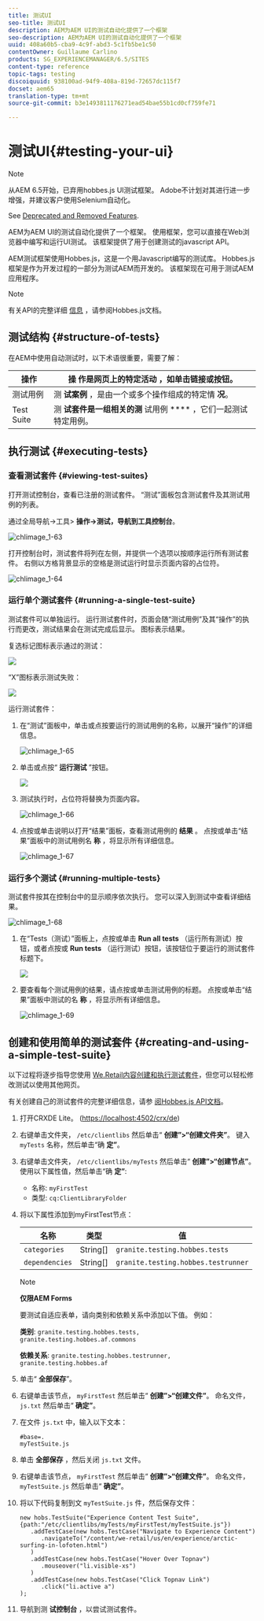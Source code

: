 ```yaml
---
title: 测试UI
seo-title: 测试UI
description: AEM为AEM UI的测试自动化提供了一个框架
seo-description: AEM为AEM UI的测试自动化提供了一个框架
uuid: 408a60b5-cba9-4c9f-abd3-5c1fb5be1c50
contentOwner: Guillaume Carlino
products: SG_EXPERIENCEMANAGER/6.5/SITES
content-type: reference
topic-tags: testing
discoiquuid: 938100ad-94f9-408a-819d-72657dc115f7
docset: aem65
translation-type: tm+mt
source-git-commit: b3e1493811176271ead54bae55b1cd0cf759fe71

---
```



# 测试UI{#testing-your-ui}

>[!NOTE]
>
>从AEM 6.5开始，已弃用hobbes.js UI测试框架。 Adobe不计划对其进行进一步增强，并建议客户使用Selenium自动化。
>
>See [Deprecated and Removed Features](/help/release-notes/deprecated-removed-features.md).

AEM为AEM UI的测试自动化提供了一个框架。 使用框架，您可以直接在Web浏览器中编写和运行UI测试。 该框架提供了用于创建测试的javascript API。

AEM测试框架使用Hobbes.js，这是一个用Javascript编写的测试库。 Hobbes.js框架是作为开发过程的一部分为测试AEM而开发的。 该框架现在可用于测试AEM应用程序。

>[!NOTE]
>
>有关API的完整详细 [信息](https://helpx.adobe.com/experience-manager/6-5/sites/developing/using/reference-materials/test-api/index.html) ，请参阅Hobbes.js文档。

## 测试结构 {#structure-of-tests}

在AEM中使用自动测试时，以下术语很重要，需要了解：

| 操作 | 操 **作是网页上的特定活动** ，如单击链接或按钮。 |
|---|---|
| 测试用例 | 测 **试案例** ，是由一个或多个操作组成的特定情 **况**。 |
| Test Suite | 测 **试套件是一组相关的测** 试用例 **** ，它们一起测试特定用例。 |

## 执行测试 {#executing-tests}

### 查看测试套件 {#viewing-test-suites}

打开测试控制台，查看已注册的测试套件。 “测试”面板包含测试套件及其测试用例的列表。

通过全局导航->工具> **操作->测试，导航到工具控制台**。

![chlimage_1-63](assets/chlimage_1-63.png)

打开控制台时，测试套件将列在左侧，并提供一个选项以按顺序运行所有测试套件。 右侧以方格背景显示的空格是测试运行时显示页面内容的占位符。

![chlimage_1-64](assets/chlimage_1-64.png)

### 运行单个测试套件 {#running-a-single-test-suite}

测试套件可以单独运行。 运行测试套件时，页面会随“测试用例”及其“操作”的执行而更改，测试结果会在测试完成后显示。 图标表示结果。

复选标记图标表示通过的测试：

![](do-not-localize/chlimage_1-2.png)

“X”图标表示测试失败：

![](do-not-localize/chlimage_1-3.png)

运行测试套件：

1. 在“测试”面板中，单击或点按要运行的测试用例的名称，以展开“操作”的详细信息。

   ![chlimage_1-65](assets/chlimage_1-65.png)

1. 单击或点按“ **运行测试** ”按钮。

   ![](do-not-localize/chlimage_1-4.png)

1. 测试执行时，占位符将替换为页面内容。

   ![chlimage_1-66](assets/chlimage_1-66.png)

1. 点按或单击说明以打开“结果”面板，查看测试用例的 **结果** 。 点按或单击“结果”面板中的测试用例名 **称** ，将显示所有详细信息。

   ![chlimage_1-67](assets/chlimage_1-67.png)

### 运行多个测试 {#running-multiple-tests}

测试套件按其在控制台中的显示顺序依次执行。 您可以深入到测试中查看详细结果。

![chlimage_1-68](assets/chlimage_1-68.png)

1. 在“Tests（测试）”面板上，点按或单击 **Run all tests** （运行所有测试）按钮，或者点按或 **Run tests** （运行测试）按钮，该按钮位于要运行的测试套件标题下。

   ![](do-not-localize/chlimage_1-5.png)

1. 要查看每个测试用例的结果，请点按或单击测试用例的标题。 点按或单击“结果”面板中测试的名 **称** ，将显示所有详细信息。

   ![chlimage_1-69](assets/chlimage_1-69.png)

## 创建和使用简单的测试套件 {#creating-and-using-a-simple-test-suite}

以下过程将逐步指导您使用 [We.Retail内容创建和执行测试套件](/help/sites-developing/we-retail.md)，但您可以轻松修改测试以使用其他网页。

有关创建自己的测试套件的完整详细信息，请参 [阅Hobbes.js API文档](https://helpx.adobe.com/experience-manager/6-5/sites/developing/using/reference-materials/test-api/index.html)。

1. 打开CRXDE Lite。 ([https://localhost:4502/crx/de](https://localhost:4502/crx/de))
1. 右键单击文件夹， `/etc/clientlibs` 然后单击“ **创建”>“创建文件夹”**。 键入 `myTests` 名称，然后单击“确 **定”**。
1. 右键单击文件夹， `/etc/clientlibs/myTests` 然后单击“ **创建”>“创建节点”**。 使用以下属性值，然后单击“确 **定”**:

   * 名称: `myFirstTest`
   * 类型: `cq:ClientLibraryFolder`

1. 将以下属性添加到myFirstTest节点：

   | 名称 | 类型 | 值 |
   |---|---|---|
   | `categories` | String[] | `granite.testing.hobbes.tests` |
   | `dependencies` | String[] | `granite.testing.hobbes.testrunner` |

   >[!NOTE]
   >
   >**仅限AEM Forms**
   >
   >
   >要测试自适应表单，请向类别和依赖关系中添加以下值。 例如：
   >
   >
   >**类别**: `granite.testing.hobbes.tests, granite.testing.hobbes.af.commons`
   >
   >
   >**依赖关系**: `granite.testing.hobbes.testrunner, granite.testing.hobbes.af`

1. 单击“ **全部保存**”。
1. 右键单击该节点， `myFirstTest` 然后单击“ **创建”>“创建文件”**。 命名文件， `js.txt` 然后单击“ **确定”**。
1. 在文件 `js.txt` 中，输入以下文本：

   ```
   #base=.
   myTestSuite.js
   ```

1. 单击 **全部保存** ，然后关闭 `js.txt` 文件。
1. 右键单击该节点， `myFirstTest` 然后单击“ **创建”>“创建文件”**。 命名文件， `myTestSuite.js` 然后单击“ **确定”**。
1. 将以下代码复制到文 `myTestSuite.js` 件，然后保存文件：

   ```
   new hobs.TestSuite("Experience Content Test Suite", {path:"/etc/clientlibs/myTests/myFirstTest/myTestSuite.js"})
      .addTestCase(new hobs.TestCase("Navigate to Experience Content")
         .navigateTo("/content/we-retail/us/en/experience/arctic-surfing-in-lofoten.html")
      )
      .addTestCase(new hobs.TestCase("Hover Over Topnav")
         .mouseover("li.visible-xs")
      )
      .addTestCase(new hobs.TestCase("Click Topnav Link")
         .click("li.active a")
   );
   ```

1. 导航到测 **试控制台** ，以尝试测试套件。
